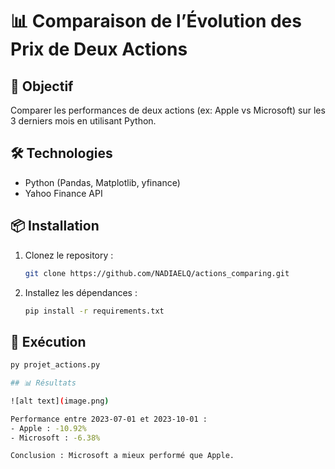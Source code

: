 # 📊 Comparaison de l’Évolution des Prix de Deux Actions

## 📌 Objectif  
Comparer les performances de deux actions (ex: Apple vs Microsoft) sur les 3 derniers mois en utilisant Python.

## 🛠️ Technologies  
- Python (Pandas, Matplotlib, yfinance)  
- Yahoo Finance API  

## 📦 Installation  
1. Clonez le repository :  
   ```bash  
   git clone https://github.com/NADIAELQ/actions_comparing.git 

2. Installez les dépendances :
   ```bash  
   pip install -r requirements.txt  

## 🚀 Exécution
   ```bash  
   py projet_actions.py

## 📊 Résultats

![alt text](image.png)

Performance entre 2023-07-01 et 2023-10-01 :
- Apple : -10.92%
- Microsoft : -6.38%

Conclusion : Microsoft a mieux performé que Apple.
